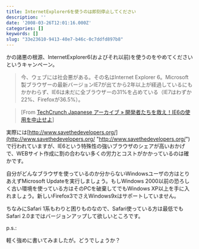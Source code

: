 ```yaml
---
title: InternetExplorer6を使うのは即刻停止してください
description: ''
date: '2008-03-26T12:01:16.000Z'
categories: []
keywords: []
slug: "33e23610-9413-40e7-b46c-0c7ddfd897b8"
---
```

かの諸悪の根源、InternetExplorer6(およびそれ以前)を使うのをやめてくださいというキャンペーン。

> 今、ウェブには社会悪がある。その名はInternet Explorer 6。Microsoft製ブラウザーの最新バージョンIE7が出てから2年以上が経過しているにもかかわらず、IE6は未だに全ブラウザーの31%を占めている（IE7はわずか22%、Firefoxが36.5%）。

> \[From [TechCrunch Japanese アーカイブ » 開発者たちを救え！IE6の使用を中止せよ](http://jp.techcrunch.com/archives/save-the-developers-stop-using-internet-explorer-6/)\]

実際には[http://www.savethedevelopers.org/](http://www.savethedevelopers.org/ "http://www.savethedevelopers.org/") で行われていますが、IE6という特殊性の強いブラウザのシェアが高いおかげで、WEBサイト作成に割の合わない多くの労力とコストがかかっているのは確かです。

自分がどんなブラウザを使っているのか分からないWindowsユーザの方はとりあえずMicrosoft Updateを実行しましょう。もしWindows 2000以前の恐ろしく古い環境を使っている方はそのPCを破棄してでもWindows XP以上を手に入れましょう。新しいFirefox3でさえWindows9xはサポートしていません。

ちなみにSafari 1系もわりと困りものなので、Safari使っている方は最低でもSafari 2.0まではバージョンアップして欲しいところです。

p.s.:

軽く強めに書いてみましたが。どうでしょうか？